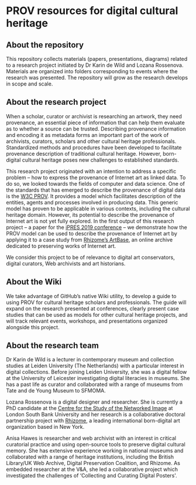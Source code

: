 # PROV resources for digital cultural heritage

## About the repository 
This repository collects materials (papers, presentations, diagrams) related to a research project initiated by Dr Karin de Wild and Lozana Rossenova. Materials are organized into folders corresponding to events where the research was presented. The repository will grow as the research develops in scope and scale.

## About the research project

When a scholar, curator or archivist is researching an artwork, they need provenance, an essential piece of information that can help them evaluate as to whether a source can be trusted. Describing provenance information and encoding it as metadata forms an important part of the work of archivists, curators, scholars and other cultural heritage professionals. Standardized methods and procedures have been developed to facilitate provenance description of traditional cultural heritage. However, born-digital cultural heritage poses new challenges to established standards. 

This research project originated with an intention to address a specific problem – how to express the provenance of Internet art as linked data. To do so, we looked towards the fields of computer and data science. One of the standards that has emerged to describe the provenance of digital data is the [W3C PROV](https://www.w3.org/TR/prov-overview/). It provides a model which facilitates description of the entities, agents and processes involved in producing data. This generic model has proven to be applicable in various contexts, including the cultural heritage domain. However, its potential to describe the provenance of Internet art is not yet fully explored. In the first output of this research project – a paper for the [iPRES 2019 conference](https://ipres2019.org/) – we demonstrate how the PROV model can be used to describe the provenance of Internet art by applying it to a case study from [Rhizome’s ArtBase](https://rhizome.org/art/artbase/), an online archive dedicated to preserving works of Internet art. 

We consider this project to be of relevance to digital art conservators, digital curators, Web archivists and art historians.

## About the Wiki

We take advantage of GitHub’s native Wiki utility, to develop a guide to using PROV for cultural heritage scholars and professionals. The guide will expand on the research presented at conferences, clearly present case studies that can be used as models for other cultural heritage projects, and will track relevant events, workshops, and presentations organized alongside this project. 

## About the research team

Dr Karin de Wild is a lecturer in contemporary museum and collection studies at Leiden University (The Netherlands) with a particular interest in digital collections. Before joining Leiden University, she was a digital fellow at the University of Leicester investigating digital literacies in museums. She has a past life as curator and collaborated with a range of museums from Tate and de Young Museum to SFMOMA.

Lozana Rossenova is a digital designer and researcher. She is currently a PhD candidate at the [Centre for the Study of the Networked Image](https://www.centreforthestudyof.net/) at London South Bank University and her research is a collaborative doctoral partnership project with [Rhizome](https://rhizome.org/), a leading international born-digital art organization based in New York.

Anisa Hawes is researcher and web archivist with an interest in critical curatorial practice and using open-source tools to preserve digital cultural memory. She has extensive experience working in national museums and collaborated with a range of heritage institutions, including the British Library/UK Web Archive, Digital Preservation Coalition, and Rhizome. As embedded researcher at the V&A, she led a collaborative project which investigated the challenges of ‘Collecting and Curating Digital Posters'.
